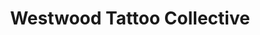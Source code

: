 ---
title: "Westwood Tattoo Collective"
url: /zanesville/westwood-tattoo-collective/
shop: tattoo
---